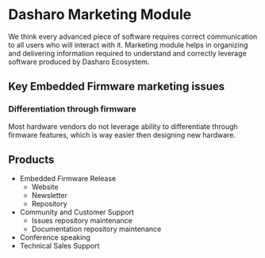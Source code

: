 # Dasharo Marketing Module

We think every advanced piece of software requires correct communication to all
users who will interact with it. Marketing module helps in organizing and
delivering information required to understand and correctly leverage software
produced by Dasharo Ecosystem.

## Key Embedded Firmware marketing issues

### Differentiation through firmware

Most hardware vendors do not leverage ability to differentiate through firmware
features, which is way easier then designing new hardware.

<!--

### Low quality release notes

TODO: continue moving content from internal presenations

-->

## Products

* Embedded Firmware Release
  - Website
  - Newsletter
  - Repository
* Community and Customer Support
  - Issues repository maintenance
  - Documentation repository maintenance
* Conference speaking
* Technical Sales Support

